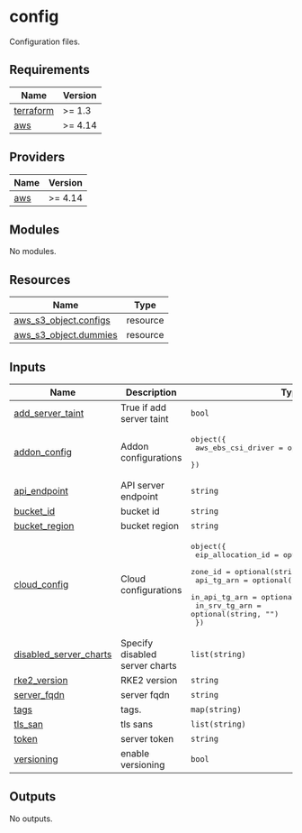 # config
Configuration files.

## Requirements

| Name | Version |
|------|---------|
| <a name="requirement_terraform"></a> [terraform](#requirement\_terraform) | >= 1.3 |
| <a name="requirement_aws"></a> [aws](#requirement\_aws) | >= 4.14 |

## Providers

| Name | Version |
|------|---------|
| <a name="provider_aws"></a> [aws](#provider\_aws) | >= 4.14 |

## Modules

No modules.

## Resources

| Name | Type |
|------|------|
| [aws_s3_object.configs](https://registry.terraform.io/providers/hashicorp/aws/latest/docs/resources/s3_object) | resource |
| [aws_s3_object.dummies](https://registry.terraform.io/providers/hashicorp/aws/latest/docs/resources/s3_object) | resource |

## Inputs

| Name | Description | Type | Default | Required |
|------|-------------|------|---------|:--------:|
| <a name="input_add_server_taint"></a> [add\_server\_taint](#input\_add\_server\_taint) | True if add server taint | `bool` | `false` | no |
| <a name="input_addon_config"></a> [addon\_config](#input\_addon\_config) | Addon configurations | <pre>object({<br>    aws_ebs_csi_driver = optional(string, "none")<br>  })</pre> | n/a | yes |
| <a name="input_api_endpoint"></a> [api\_endpoint](#input\_api\_endpoint) | API server endpoint | `string` | n/a | yes |
| <a name="input_bucket_id"></a> [bucket\_id](#input\_bucket\_id) | bucket id | `string` | n/a | yes |
| <a name="input_bucket_region"></a> [bucket\_region](#input\_bucket\_region) | bucket region | `string` | n/a | yes |
| <a name="input_cloud_config"></a> [cloud\_config](#input\_cloud\_config) | Cloud configurations | <pre>object({<br>    eip_allocation_id = optional(string, "")<br>    zone_id           = optional(string, "")<br>    api_tg_arn        = optional(string, "")<br>    in_api_tg_arn     = optional(string, "")<br>    in_srv_tg_arn     = optional(string, "")<br>  })</pre> | n/a | yes |
| <a name="input_disabled_server_charts"></a> [disabled\_server\_charts](#input\_disabled\_server\_charts) | Specify disabled server charts | `list(string)` | `[]` | no |
| <a name="input_rke2_version"></a> [rke2\_version](#input\_rke2\_version) | RKE2 version | `string` | `""` | no |
| <a name="input_server_fqdn"></a> [server\_fqdn](#input\_server\_fqdn) | server fqdn | `string` | `""` | no |
| <a name="input_tags"></a> [tags](#input\_tags) | tags. | `map(string)` | `{}` | no |
| <a name="input_tls_san"></a> [tls\_san](#input\_tls\_san) | tls sans | `list(string)` | `[]` | no |
| <a name="input_token"></a> [token](#input\_token) | server token | `string` | `""` | no |
| <a name="input_versioning"></a> [versioning](#input\_versioning) | enable versioning | `bool` | `true` | no |

## Outputs

No outputs.
